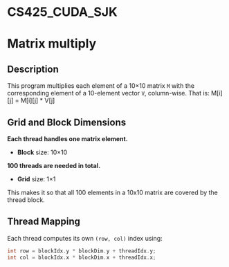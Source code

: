 # CS425_CUDA_SJK

# Matrix multiply

## Description

This program multiplies each element of a 10×10 matrix `M` with the corresponding element of a 10-element vector `V`, column-wise. That is: M[i][j] = M[i][j] * V[j]

## Grid and Block Dimensions

**Each thread handles one matrix element.**
- **Block** size: 10×10

**100 threads are needed in total.**
- **Grid** size: 1×1

This makes it so that all 100 elements in a 10x10 matrix are covered by the thread block.

## Thread Mapping

Each thread computes its own `(row, col)` index using:
```cpp
int row = blockIdx.y * blockDim.y + threadIdx.y;
int col = blockIdx.x * blockDim.x + threadIdx.x;


